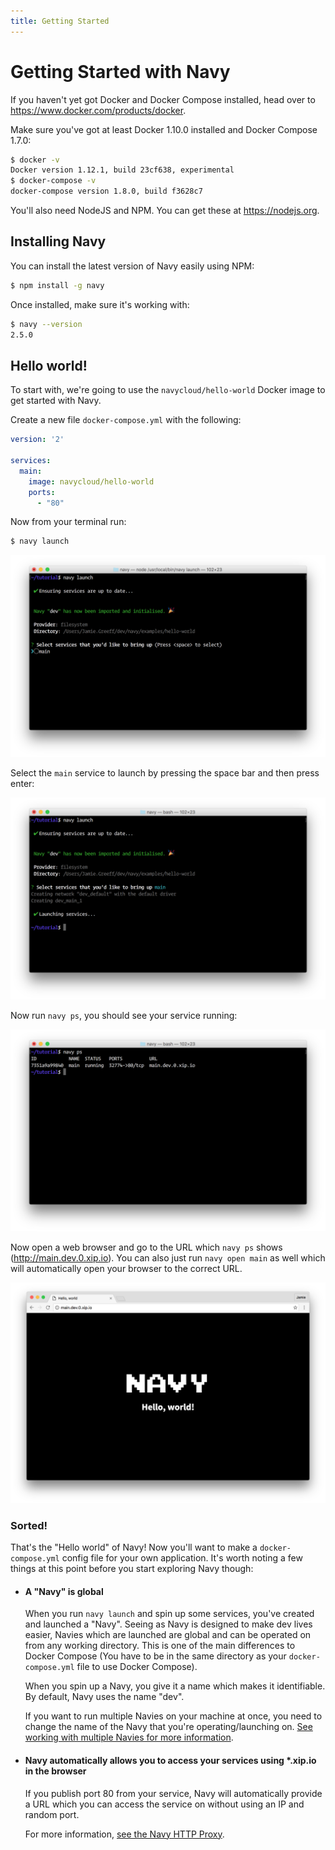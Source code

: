```yaml
---
title: Getting Started
---
```


Getting Started with Navy
=========================

If you haven't yet got Docker and Docker Compose installed, head over to <https://www.docker.com/products/docker>.

Make sure you've got at least Docker 1.10.0 installed and Docker Compose 1.7.0:

```sh
$ docker -v
Docker version 1.12.1, build 23cf638, experimental
$ docker-compose -v
docker-compose version 1.8.0, build f3628c7
```

You'll also need NodeJS and NPM. You can get these at <https://nodejs.org>.


## Installing Navy

You can install the latest version of Navy easily using NPM:

```sh
$ npm install -g navy
```

Once installed, make sure it's working with:

```sh
$ navy --version
2.5.0
```


## Hello world!

To start with, we're going to use the `navycloud/hello-world` Docker image to get started with Navy.

Create a new file `docker-compose.yml` with the following:

```yaml
version: '2'

services:
  main:
    image: navycloud/hello-world
    ports:
      - "80"
```

Now from your terminal run:

```sh
$ navy launch
```

![Launch prompt](resources/1-launch-prompt.png)

Select the `main` service to launch by pressing the space bar and then press enter:

![After launching](resources/2-after-launch.png)

Now run `navy ps`, you should see your service running:

![navy ps output](resources/3-navy-ps.png)

Now open a web browser and go to the URL which `navy ps` shows (<http://main.dev.0.xip.io>). You can also just run `navy open main` as well which will automatically open your browser to the correct URL.

![Website output](resources/4-hello-world-website.png)


### Sorted!

That's the "Hello world" of Navy! Now you'll want to make a `docker-compose.yml` config file for your own application. It's worth noting a few things at this point before you start exploring Navy though:

- #### A "Navy" is global

  When you run `navy launch` and spin up some services, you've created and launched a "Navy".
  Seeing as Navy is designed to make dev lives easier, Navies which are launched are global and can be operated on from any working directory. This is one of the main differences to Docker Compose (You have to be in the same directory as your `docker-compose.yml` file to use Docker Compose).

  When you spin up a Navy, you give it a name which makes it identifiable. By default, Navy uses the name "dev".

  If you want to run multiple Navies on your machine at once, you need to change the name of the Navy that you're operating/launching on. [See working with multiple Navies for more information](4-multiple-navies.md).

- #### Navy automatically allows you to access your services using *.xip.io in the browser

  If you publish port 80 from your service, Navy will automatically provide a URL which you can access the service on without using an IP and random port.

  For more information, [see the Navy HTTP Proxy](../http-proxy.md).
